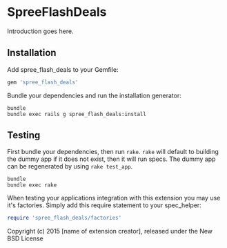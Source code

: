 SpreeFlashDeals
===============

Introduction goes here.

Installation
------------

Add spree_flash_deals to your Gemfile:

```ruby
gem 'spree_flash_deals'
```

Bundle your dependencies and run the installation generator:

```shell
bundle
bundle exec rails g spree_flash_deals:install
```

Testing
-------

First bundle your dependencies, then run `rake`. `rake` will default to building the dummy app if it does not exist, then it will run specs. The dummy app can be regenerated by using `rake test_app`.

```shell
bundle
bundle exec rake
```

When testing your applications integration with this extension you may use it's factories.
Simply add this require statement to your spec_helper:

```ruby
require 'spree_flash_deals/factories'
```

Copyright (c) 2015 [name of extension creator], released under the New BSD License
